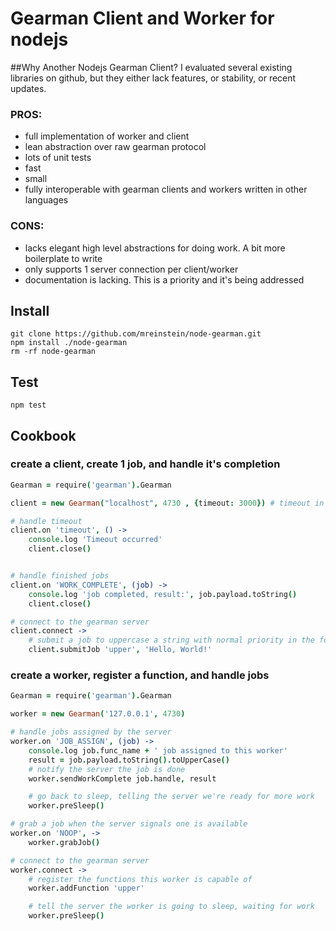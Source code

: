 # Gearman Client and Worker for nodejs 


##Why Another Nodejs Gearman Client?
I evaluated several existing libraries on github, but they either lack features, or stability, or recent updates. 

### PROS:

* full implementation of worker and client
* lean abstraction over raw gearman protocol
* lots of unit tests
* fast
* small
* fully interoperable with gearman clients and workers written in other languages

### CONS:

* lacks elegant high level abstractions for doing work. A bit more boilerplate to write
* only supports 1 server connection per client/worker
* documentation is lacking. This is a priority and it's being addressed


## Install
```
git clone https://github.com/mreinstein/node-gearman.git
npm install ./node-gearman
rm -rf node-gearman
```

## Test
```
npm test
```


## Cookbook

### create a client, create 1 job, and handle it's completion

```coffeescript
Gearman = require('gearman').Gearman

client = new Gearman("localhost", 4730 , {timeout: 3000}) # timeout in milliseconds. 

# handle timeout 
client.on 'timeout', () ->
	console.log 'Timeout occurred'
	client.close()


# handle finished jobs
client.on 'WORK_COMPLETE', (job) ->
	console.log 'job completed, result:', job.payload.toString()
	client.close()

# connect to the gearman server
client.connect ->
	# submit a job to uppercase a string with normal priority in the foreground
	client.submitJob 'upper', 'Hello, World!'
```


### create a worker, register a function, and handle jobs

```coffeescript
Gearman = require('gearman').Gearman

worker = new Gearman('127.0.0.1', 4730) 

# handle jobs assigned by the server
worker.on 'JOB_ASSIGN', (job) ->
	console.log job.func_name + ' job assigned to this worker'
	result = job.payload.toString().toUpperCase()
	# notify the server the job is done
	worker.sendWorkComplete job.handle, result

	# go back to sleep, telling the server we're ready for more work
	worker.preSleep()

# grab a job when the server signals one is available
worker.on 'NOOP', ->
	worker.grabJob()

# connect to the gearman server	
worker.connect ->
	# register the functions this worker is capable of
	worker.addFunction 'upper'

	# tell the server the worker is going to sleep, waiting for work
	worker.preSleep()
```

